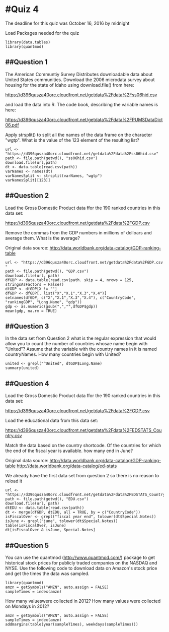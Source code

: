 #Quiz 4
=======
The deadline for this quiz was October 16, 2016 by midnight

Load Packages needed for the quiz
```{r}
library(data.tables)
library(quantmod)
```
##Question 1
------------
The American Communtiy Survey Distributes downloadable data about United States communities. Download the 2006 microdata survey about housing for the state of Idaho using download.file() from here: 

https://d396qusza40orc.cloudfront.net/getdata%2Fdata%2Fss06hid.csv

and load the data into R. The code book, describing the variable names is here:

https://d396qusza40orc.cloudfront.net/getdata%2Fdata%2FPUMSDataDict06.pdf

Apply strsplit() to split all the names of the data frame on the character "wgtp". What is the value of the 123 element of the resulting list?

```{r}
url <- "https://d396qusza40orc.cloudfront.net/getdata%2Fdata%2Fss06hid.csv"
path <- file.path(getwd(), "ss06hid.csv")
download.file(url,path)
dt <- data.table(read.csv(path))
varNames <- names(dt)
varNamesSplit <- strsplit(varNames, "wgtp")
varNamesSplit[[123]]
```

##Question 2
------------
Load the Gross Domestic Product data ffor the 190 ranked countries in this data set:

https://d396qusza40orc.cloudfront.net/getdata%2Fdata%2FGDP.csv 

Remove the commas from the GDP numbers in millions of dolloars and average them. What is the average?

Original data source: http://data.worldbank.org/data-catalog/GDP-ranking-table

```{r}
url <- "https://d396qusza40orc.cloudfront.net/getdata%2Fdata%2FGDP.csv "
path <- file.path(getwd(), "GDP.csv")
download.file(url, path)
dfGDP <- data.table(read.csv(path. skip = 4, nrows = 125, stringsAsFactors = False))
dfGDP <- dfGDP[X != ""]
dfGDP <- dfGDP[, list("X","X.1","X.3","X.4")]
setnames(dfGDP, c("X","X.1","X.3","X.4"), c("CountryCode", "rankingGDP", "Long.Name", "gdp"))
gdp <- as.numeric(gsub(",","",dfGDP$gdp))
mean(gdp, na.rm = TRUE)
```

##Question 3
------------
In the data set from Question 2 what is the regular expression that would allow you to count the number of countries whosae name begin with "United"?
Assume that the variable with the country names in it is named countryNames. How many countries begin with United?

```{r}
united <- grepl("^United", dtGDP$Long.Name)
summary(united)
```

##Question 4
------------
Load the Gross Domestic Product data ffor the 190 ranked countries in this data set:

https://d396qusza40orc.cloudfront.net/getdata%2Fdata%2FGDP.csv 

Load the educational data from this data set:

https://d396qusza40orc.cloudfront.net/getdata%2Fdata%2FEDSTATS_Country.csv 

Match the data based on the country shortcode. Of the countries for which the end of the fiscal year is available. how many end in June?

Original data source:
http://data.worldbank.org/data-catalog/GDP-ranking-table 
http://data.worldbank.org/data-catalog/ed-stats

We already have the first data set from question 2 so there is no reason to reload it

```{r}
url <- "https://d396qusza40orc.cloudfront.net/getdata%2Fdata%2FEDSTATS_Country.csv"
path <- file.path(getwd(), "EDU.csv")
download.file(url, path)
dtEDU <- data.table(read.csv(path))
dt <- merge(dfGDP, dtEDU, all = TRUE, by = c("CountryCode"))
isFiscalOver <- grepl("fiscal year end", tolower(dt$Special.Notes))
isJune <- grepl("june", tolower(dt$Special.Notes))
table(isFiscalOver, isJune)
dt[isFiscalOver & isJune, Special.Notes]
```
##Question 5
------------
You can use the quantmod (http://www.quantmod.com/) package to get historical stock prices for publicly traded companies on the NASDAQ and NYSE. 
Use the following code to download data on Amazon's stock price and get the times the data was sampled.

```{r}
library(quantmod)
amzn = getSymbols("AMZN", auto.assign = FALSE)
sampleTimes = index(amzn)
```

How many valueswere collected in 2012? How many values were collected on Mondays in 2012?

```{r}
amzn = getSymbols("AMZN", auto.assign = FALSE)
sampleTimes = index(amzn)
addmargins(table(year(sampleTimes), weekdays(sampleTimes)))
```